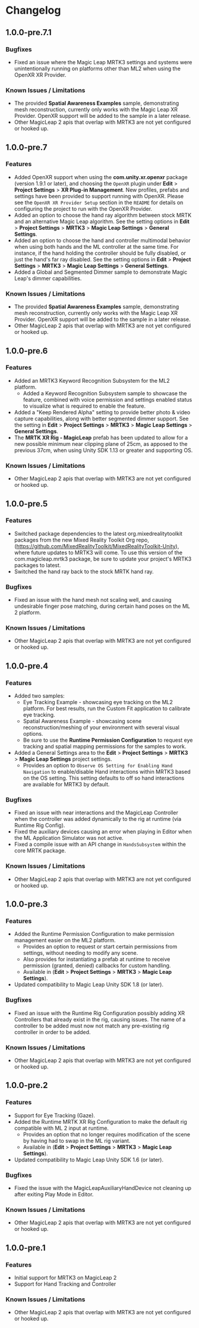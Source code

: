 # Changelog

## 1.0.0-pre.7.1
### Bugfixes

- Fixed an issue where the Magic Leap MRTK3 settings and systems were unintentionally running on platforms other than ML2 when using the OpenXR XR Provider.

### Known Issues / Limitations

- The provided **Spatial Awareness Examples** sample, demonstrating mesh reconstruction, currently only works with the Magic Leap XR Provider.  OpenXR support will be added to the sample in a later release.
- Other MagicLeap 2 apis that overlap with MRTK3 are not yet configured or hooked up.

## 1.0.0-pre.7
### Features

- Added OpenXR support when using the **com.unity.xr.openxr** package (version 1.9.1 or later), and choosing the `OpenXR` plugin under **Edit** > **Project Settings** > **XR Plug-in Management**.  New profiles, prefabs and settings have been provided to support running with OpenXR.  Please see the `OpenXR XR Provider Setup` section in the `README` for details on configuring the project to run with the OpenXR Provider.
- Added an option to choose the hand ray algorithm between stock MRTK and an alternative Magic Leap algorithm.  See the setting options in **Edit** > **Project Settings** > **MRTK3** > **Magic Leap Settings** > **General Settings**.
- Added an option to choose the hand and controller multimodal behavior when using both hands and the ML controller at the same time.  For instance, if the hand holding the controller should be fully disabled, or just the hand's far ray disabled.  See the setting options in **Edit** > **Project Settings** > **MRTK3** > **Magic Leap Settings** > **General Settings**.
- Added a Global and Segmented Dimmer sample to demonstrate Magic Leap's dimmer capabilities.

### Known Issues / Limitations

- The provided **Spatial Awareness Examples** sample, demonstrating mesh reconstruction, currently only works with the Magic Leap XR Provider.  OpenXR support will be added to the sample in a later release.
- Other MagicLeap 2 apis that overlap with MRTK3 are not yet configured or hooked up.

## 1.0.0-pre.6
### Features

- Added an MRTK3 Keyword Recognition Subsystem for the ML2 platform.
  - Added a Keyword Recognition Subsystem sample to showcase the feature, combined with voice permission and settings enabled status to visualize what is required to enable the feature. 
- Added a "Keep Rendered Alpha" setting to provide better photo & video capture capabilities, along with better segmented dimmer support.  See the setting in **Edit** > **Project Settings** > **MRTK3** > **Magic Leap Settings** > **General Settings**.
- The **MRTK XR Rig - MagicLeap** prefab has been updated to allow for a new possible minimum near clipping plane of 25cm, as apposed to the previous 37cm, when using Unity SDK 1.13 or greater and supporting OS.

### Known Issues / Limitations

- Other MagicLeap 2 apis that overlap with MRTK3 are not yet
  configured or hooked up.

## 1.0.0-pre.5
### Features

- Switched package dependencies to the latest org.mixedrealitytoolkit packages from the new Mixed Reality Toolkit Org repo, (https://github.com/MixedRealityToolkit/MixedRealityToolkit-Unity), where future updates to MRTK3 will come.  To use this version of the com.magicleap.mrtk3 package, be sure to update your project's MRTK3 packages to latest.
- Switched the hand ray back to the stock MRTK hand ray.

### Bugfixes
- Fixed an issue with the hand mesh not scaling well, and causing undesirable finger pose matching, during certain hand poses on the ML 2 platform.

### Known Issues / Limitations

- Other MagicLeap 2 apis that overlap with MRTK3 are not yet
  configured or hooked up.

## 1.0.0-pre.4
### Features

- Added two samples:
  - Eye Tracking Example - showcasing eye tracking on the ML2 platform.  For best results, run the Custom Fit application to calibrate eye tracking.
  - Spatial Awareness Example - showcasing scene reconstruction/meshing of your environment with several visual options.
  - Be sure to use the **Runtime Permission Configuration** to request eye tracking and spatial mapping permissions for the samples to work.
- Added a General Settings area to the **Edit** > **Project Settings** > **MRTK3** > **Magic Leap Settings** project settings.
  - Provides an option to `Observe OS Setting for Enabling Hand Navigation` to enable/disable Hand interactions within MRTK3 based on the OS setting.  This setting defaults to off so hand interactions are available for MRTK3 by default.

### Bugfixes
- Fixed an issue with near interactions and the MagicLeap Controller when the controller was added dynamically to the rig at runtime (via Runtime Rig Config).
- Fixed the auxiliary devices causing an error when playing in Editor when the ML Application Simulator was not active.
- Fixed a compile issue with an API change in `HandsSubsystem` within the core MRTK package. 

### Known Issues / Limitations

- Other MagicLeap 2 apis that overlap with MRTK3 are not yet
  configured or hooked up.

## 1.0.0-pre.3
### Features

- Added the Runtime Permission Configuration to make permission management easier on the ML2 platform.
  - Provides an option to request or start certain permissions from settings, without needing to modify any scene.
  - Also provides for instantiating a prefab at runtime to receive permission (granted, denied) callbacks for custom handling.
  - Available in (**Edit** > **Project Settings** > **MRTK3** > **Magic Leap Settings**).
- Updated compatibility to Magic Leap Unity SDK 1.8 (or later).

### Bugfixes
- Fixed an issue with the Runtime Rig Configuration possibly adding XR Controllers that already exist in the rig, causing issues.
  The name of a controller to be added must now not match any pre-existing rig controller in order to be added.

### Known Issues / Limitations

- Other MagicLeap 2 apis that overlap with MRTK3 are not yet
  configured or hooked up.

## 1.0.0-pre.2
### Features

- Support for Eye Tracking (Gaze).
- Added the Runtime MRTK XR Rig Configuration to make the default rig compatible with ML 2 input at runtime.
  - Provides an option that no longer requires modification of the scene by having had to swap in the ML rig variant.
  - Available in (**Edit** > **Project Settings** > **MRTK3** > **Magic Leap Settings**).
- Updated compatibility to Magic Leap Unity SDK 1.6 (or later).

### Bugfixes
- Fixed the issue with the MagicLeapAuxiliaryHandDevice not cleaning up after exiting Play Mode in Editor.

### Known Issues / Limitations

- Other MagicLeap 2 apis that overlap with MRTK3 are not yet
  configured or hooked up.

## 1.0.0-pre.1
### Features

- Initial support for MRTK3 on MagicLeap 2
- Support for Hand Tracking and Controller

### Known Issues / Limitations

- Other MagicLeap 2 apis that overlap with MRTK3 are not yet
  configured or hooked up.
